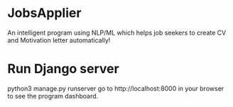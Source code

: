 # JobsApplier
An intelligent program using NLP/ML which helps job seekers to create CV and Motivation letter automatically!

# Run Django server
python3 manage.py runserver
go to http://localhost:8000 in your browser to see the program dashboard.
